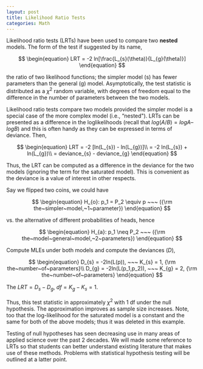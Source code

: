 ```yaml
---
layout: post
title: Likelihood Ratio Tests
categories: Math
---
```


Likelihood ratio tests (LRTs) have been used to compare two **nested** models. The form of the test if suggested by its name,

$$
\begin{equation}
LRT = -2 ln[\frac{L_{s}(\theta)}{L_{g}(\theta)}]
\end{equation}
$$

the ratio of two likelihood functions; the simpler model (s) has fewer parameters than the general (g) model. Asymptotically, the test statistic is distributed as a $\chi^2$ random variable, with degrees of freedom equal to the difference in the number of parameters between the two models.

Likelihood ratio tests compare two models provided the simpler model is a special case of the more complex model (i.e., “nested"). LRTs can be presented as a difference in the loglikelihoods (recall that $log(A/B) = logA – logB)$ and this is often handy as they can be expressed in terms of deviance. Then,

$$
\begin{equation}
LRT = -2 [ln(L_{s}) - ln(L_{g})]\\  
    = -2 ln(L_{s}) + ln(L_{g})\\  
    = deviance_{s} - deviance_{g}  
\end{equation}
$$

Thus, the LRT can be computed as a difference in the deviance for the two models (ignoring the term for the saturated model). This is convenient as the deviance is a value of interest in other respects.

Say we flipped two coins, we could have

$$
\begin{equation}
H_{o}: p_1 = P_2 \equiv p ~~~ ({\rm the~simpler~model,~1~parameter})
\end{equation}
$$

vs. the alternative of different probabilities of heads, hence

$$
\begin{equation}
H_{a}: p_1 \neq P_2 ~~~ ({\rm the~model~general~model,~2~parameters})
\end{equation}
$$

Compute MLEs under both models and compute the deviances ($D$),

$$
\begin{equation}
D_{s} = -2ln(L(p)), ~~~ K_{s} = 1, {\rm the~number~of~parameters}\\
D_{g} = -2ln(L(p_1,p_2)), ~~~ K_{g} = 2, {\rm the~number~of~parameters}
\end{equation}
$$

The $LRT = D_s - D_{g}$, $df = K_g - K_{s} = 1$.

Thus, this test statistic in approximately $\chi^2$ with 1 df under the null hypothesis. The approximation improves as sample size increases. Note, too that the log-likelihood for the saturated model is a constant and the same for both of the above models; thus it was deleted in this example.

Testing of null hypotheses has seen decreasing use in many areas of applied science over the past 2 decades. We will made some reference to LRTs so that students can better understand existing literature that makes use of these methods. Problems with statistical hypothesis testing will be outlined at a latter point.